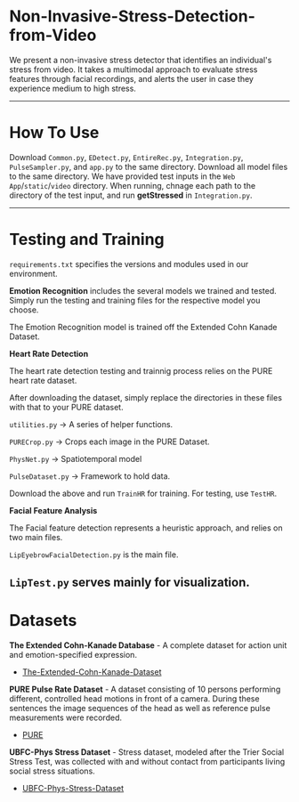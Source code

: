 # Non-Invasive-Stress-Detection-from-Video
We present a non-invasive stress detector that identifies an individual's stress from video. It takes a multimodal approach to evaluate stress features through facial recordings, and alerts the user in case they experience medium to high stress.

---
# How To Use

Download `Common.py`, `EDetect.py`, `EntireRec.py`, `Integration.py`, `PulseSampler.py`, and `app.py` to the same directory. 
Download all model files to the same directory. 
We have provided test inputs in the `Web App`/`static`/`video` directory.
When running, chnage each path to the directory of the test input, and run **getStressed** in `Integration.py`.

---

# Testing and Training

`requirements.txt` specifies the versions and modules used in our environment. 

**Emotion Recognition** includes the several models we trained and tested. Simply run the testing and training files for the respective model you choose.

The Emotion Recognition model is trained off the Extended Cohn Kanade Dataset. 

**Heart Rate Detection** 

The heart rate detection testing and trainnig process relies on the PURE heart rate dataset.

After downloading the dataset, simply replace the directories in these files with that to your PURE dataset.

`utilities.py` -> A series of helper functions.

`PURECrop.py` -> Crops each image in the PURE Dataset.

`PhysNet.py` -> Spatiotemporal model

`PulseDataset.py` -> Framework to hold data.

Download the above and run `TrainHR` for training.
For testing, use `TestHR`.

**Facial Feature Analysis**

The Facial feature detection represents a heuristic approach, and relies on two main files.

`LipEyebrowFacialDetection.py` is the main file.

`LipTest.py` serves mainly for visualization.
---
# Datasets

**The Extended Cohn-Kanade Database** - A complete dataset for action unit and emotion-specified expression. 
* [The-Extended-Cohn-Kanade-Dataset](https://ieeexplore.ieee.org/document/5543262)

**PURE Pulse Rate Dataset** - A dataset consisting of 10 persons performing different, controlled head motions in front of a camera. During these sentences the image sequences of the head as well as reference pulse measurements were recorded. 
* [PURE](https://www.tu-ilmenau.de/en/university/departments/department-of-computer-science-and-automation/profile/institutes-and-groups/institute-of-computer-and-systems-engineering/group-for-neuroinformatics-and-cognitive-robotics/data-sets-code/pulse-rate-detection-dataset-pure)

**UBFC-Phys Stress Dataset** - Stress dataset, modeled after the Trier Social Stress Test, was collected with and without contact from participants living social stress situations.
*  [UBFC-Phys-Stress-Dataset](https://ieeexplore.ieee.org/document/9346017)
